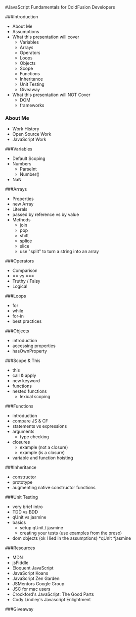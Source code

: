 #JavaScript Fundamentals for ColdFusion Developers

###Introduction
* About Me
* Assumptions
* What this presentation will cover
	* Variables
	* Arrays
	* Operators
	* Loops
	* Objects
	* Scope
	* Functions
	* Inheritance
	* Unit Testing
	* Giveaway 
* What this presentation will NOT Cover
    * DOM 
    * frameworks

### About Me
* Work History
* Open Source Work
* JavaScript Work

###Variables
* Default Scoping
* Numbers
	* ParseInt
	* Number()
* NaN

###Arrays
* Properties
* new Array
* Literals
* passed by reference vs by value
* Methods
	* join
	* pop
	* shift
	* splice
	* slice
	* use "split" to turn a string into an array

###Operators
* Comparison
* == vs ===
* Truthy / Falsy
* Logical

###Loops
* for
* while
* for-in
* best practices

###Objects
* introduction
* accessing properties
* hasOwnProperty

###Scope & This
* this
* call & apply
* new keyword
* functions
* nested functions
	* lexical scoping

###Functions
* introduction
* compare JS & CF
* statements vs expressions
* arguments
	* type checking
* closures
	* example (not a closure)
	* example (is a closure)
* variable and function hoisting	

###Inheritance
* constructor
* prototype
* augmenting native constructor functions

###Unit Testing
* very brief intro
* TDD vs BDD
* qUnit vs jasmine
* basics
	* setup qUnit / jasmine
	* creating your tests (use examples from the preso)
* dom objects (ok I lied in the assumptions)
	*qUnit
	*jasmine

###Resources
* MDN
* jsFiddle
* Eloquent JavaScript
* JavaScript Koans
* JavaScript Zen Garden
* JSMentors Google Group
* JSC for mac users
* Crockford's JavaScript: The Good Parts
* Cody Lindley's Javascript Enlightment

###Giveaway


